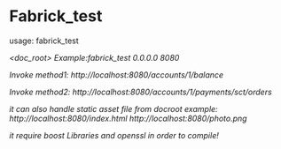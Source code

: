 # Fabrick_test

usage: fabrick_test <address> <port> <doc_root>
Example:fabrick_test 0.0.0.0 8080


Invoke method1:
http://localhost:8080/accounts/1/balance

Invoke method2:
http://localhost:8080/accounts/1/payments/sct/orders

it can also handle static asset file from docroot
example:
http://localhost:8080/index.html
http://localhost:8080/photo.png


it require boost Libraries and openssl in order to compile!
